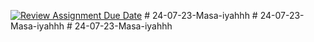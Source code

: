 [![Review Assignment Due Date](https://classroom.github.com/assets/deadline-readme-button-24ddc0f5d75046c5622901739e7c5dd533143b0c8e959d652212380cedb1ea36.svg)](https://classroom.github.com/a/0J2urnhL)
#   2 4 - 0 7 - 2 3 - M a s a - i y a h h h  
 #   2 4 - 0 7 - 2 3 - M a s a - i y a h h h  
 #   2 4 - 0 7 - 2 3 - M a s a - i y a h h h  
 